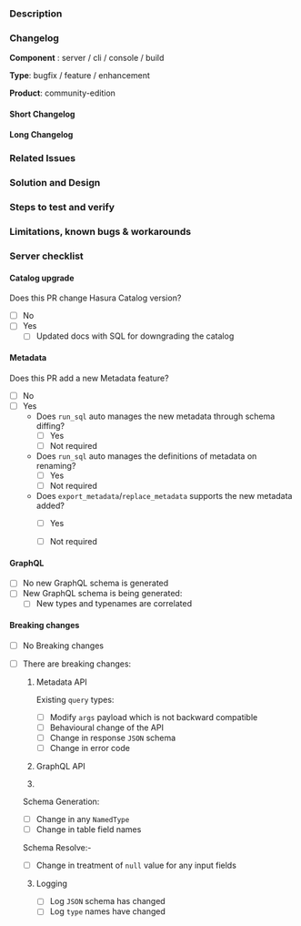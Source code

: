 <!-- Thank you for submitting this PR! :) -->
<!-- Provide a general summary of your changes in the Title above ^, end with (close #<issue-no>) or (fix #<issue-no>) -->

### Description
<!-- The title might not be enough to convey how this change affects the user. -->
<!-- Describe the changes from a user's perspective -->

### Changelog

<!-- Fill this section if this is a user facing change. -->

__Component__ : server / cli / console / build <!-- choose one -->

__Type__: bugfix / feature / enhancement <!-- choose one -->

__Product__: community-edition

#### Short Changelog

<!-- One line description of this change. (optional if you choose to fill the Long Changelog section instead) -->

#### Long Changelog

<!--
  Detailed description of this change. This might contain links to documentation, blogposts, images. Use markdown for formatting.
  (optional if you choose to fill the Short Changelog section instead)
-->


<!-- Changelog Section End -->

### Related Issues
<!-- Please make sure you have an issue associated with this Pull Request -->
<!-- And then add `(close #<issue-no>)` to the pull request title -->
<!-- Add the issue number below (e.g. #234) -->

### Solution and Design
<!-- How is this issue solved/fixed? What is the design? -->
<!-- It's better if we elaborate -->

### Steps to test and verify
<!-- If this is a feature, what are the steps to try them out? -->
<!-- If this is a bug-fix, how do we verify the fix? -->

### Limitations, known bugs & workarounds
<!-- Limitations of the PR, known bugs and suggested workarounds -->
<!-- Feel free to delete these comment lines -->

### Server checklist
<!-- A checklist for server code -->

#### Catalog upgrade
<!-- Is hdb_catalog version bumped? -->
Does this PR change Hasura Catalog version?
- [ ] No
- [ ] Yes
  - [ ] Updated docs with SQL for downgrading the catalog <!-- https://hasura.io/docs/latest/graphql/core/deployment/downgrading.html#downgrading-across-catalogue-versions -->

#### Metadata
<!-- Hasura metadata changes -->

Does this PR add a new Metadata feature?
- [ ] No
- [ ] Yes
  - Does `run_sql` auto manages the new metadata through schema diffing?
    - [ ] Yes
    - [ ] Not required
  - Does `run_sql` auto manages the definitions of metadata on renaming?
    - [ ] Yes
    - [ ] Not required
  - Does `export_metadata`/`replace_metadata` supports the new metadata added?
    - [ ] Yes
    - [ ] Not required


#### GraphQL
- [ ] No new GraphQL schema is generated
- [ ] New GraphQL schema is being generated:
   - [ ] New types and typenames are correlated
   <!-- No dangling types or typenames with missing types (a potential bug, introspection fails) -->
   <!-- If you have anything in your mind, which can be added here as a check list item, please submit a PR to update this template :) -->

#### Breaking changes

- [ ] No Breaking changes
- [ ] There are breaking changes:

  1. Metadata API

     Existing `query` types:
     - [ ] Modify `args` payload which is not backward compatible
     - [ ] Behavioural change of the API
     - [ ] Change in response `JSON` schema
     - [ ] Change in error code
     <!-- Add if anything not listed above -->

  2. GraphQL API
  3. 

     Schema Generation:
     <!-- Any changes in schema auto-generation logic -->
     <!-- All GraphQL schema names are case sensitive -->
     - [ ] Change in any `NamedType`
     - [ ] Change in table field names
     <!-- Add if anything not listed above -->

     Schema Resolve:-
     <!-- Any change in logic of resolving input request -->
     - [ ] Change in treatment of `null` value for any input fields <!-- Explain them below -->
     <!-- Add if anything not listed above -->

  3. Logging

     - [ ] Log `JSON` schema has changed
     - [ ] Log `type` names have changed
     <!-- Add if anything not listed above -->

<!-- Add any other breaking change not mentioned above -->

<!-- Explain briefly about your breaking changes below -->
